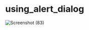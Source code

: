 # using_alert_dialog
![Screenshot (83)](https://user-images.githubusercontent.com/88321261/131284960-923c1aac-e9bf-4117-b3be-0056d9d9154a.png)
